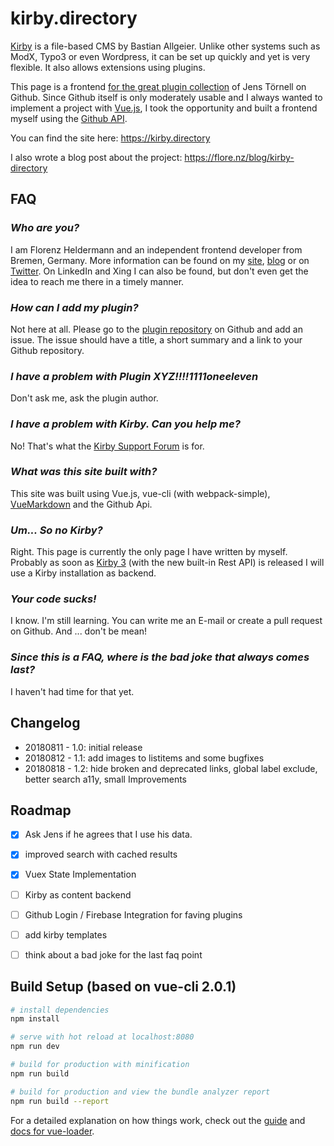 # kirby.directory

[Kirby](https://getkirby.com) is a file-based CMS by Bastian Allgeier. Unlike other systems such as ModX, Typo3 or even Wordpress, it can be set up quickly and yet is very flexible. It also allows extensions using plugins.

This page is a frontend [for the great plugin collection](https://github.com/jenstornell/kirby-plugins) of Jens Törnell on Github. Since Github itself is only moderately usable and I always wanted to implement a project with [Vue.js](https://vuejs.org), I took the opportunity and built a frontend myself using the [Github API](https://developer.github.com/v3/).

You can find the site here: https://kirby.directory

I also wrote a blog post about the project: https://flore.nz/blog/kirby-directory

## FAQ

### *Who are you?*
I am Florenz Heldermann and an independent frontend developer from Bremen, Germany. More information can be found on my [site](https://flore.nz), [blog](https://flore.nz/blog) or on [Twitter](https://twitter.com/track02). On LinkedIn and Xing I can also be found, but don't even get the idea to reach me there in a timely manner.

### *How can I add my plugin?*
Not here at all. Please go to the [plugin repository](https://github.com/jenstornell/kirby-plugins) on Github and add an issue. The issue should have a title, a short summary and a link to your Github repository.

### *I have a problem with Plugin XYZ!!!!1111oneeleven*
Don't ask me, ask the plugin author.

### *I have a problem with Kirby. Can you help me?*
No! That's what the [Kirby Support Forum](https://github.com/jenstornell/kirby-plugins) is for.

### *What was this site built with?*
This site was built using Vue.js, vue-cli (with webpack-simple), [VueMarkdown](https://github.com/miaolz123/vue-markdown) and the Github Api.

### *Um... So no Kirby?*
Right. This page is currently the only page I have written by myself. Probably as soon as [Kirby 3](https://getkirby.com/next) (with the new built-in Rest API) is released I will use a Kirby installation as backend.

### *Your code sucks!*
I know. I'm still learning. You can write me an E-mail or create a pull request on Github. And ... don't be mean!

### *Since this is a FAQ, where is the bad joke that always comes last?*
I haven't had time for that yet.

## Changelog
* 20180811 - 1.0: initial release
* 20180812 - 1.1: add images to listitems and some bugfixes
* 20180818 - 1.2: hide broken and deprecated links, global label exclude, better search a11y, small Improvements

## Roadmap
* [x] Ask Jens if he agrees that I use his data.
* [x] improved search with cached results
* [x] Vuex State Implementation
* [ ] Kirby as content backend
* [ ] Github Login / Firebase Integration  for faving plugins
* [ ] add kirby templates
* [ ] think about a bad joke for the last faq point


## Build Setup (based on vue-cli 2.0.1)

``` bash
# install dependencies
npm install

# serve with hot reload at localhost:8080
npm run dev

# build for production with minification
npm run build

# build for production and view the bundle analyzer report
npm run build --report
```

For a detailed explanation on how things work, check out the [guide](http://vuejs-templates.github.io/webpack/) and [docs for vue-loader](http://vuejs.github.io/vue-loader).
